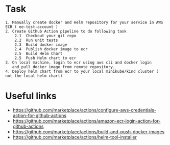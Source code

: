 # Task
```
1. Manually create docker and Helm repository for your service in AWS ECR ( ee-test-account )
2. Create Github Action pipeline to do following task
	2.1  Checkout your git repo
	2.2  Run unit tests
	2.3  Build docker image
	2.4  Publish docker image to ecr
	2.5  Build Helm Chart
	2.5  Push Helm chart to ecr
3. On local machine, login to ecr using aws cli and docker login
   and pull docker image from remote repository.
4. Deploy helm chart from ecr to your local minikube/kind cluster ( not the local helm chart)
```

# Useful links
- https://github.com/marketplace/actions/configure-aws-credentials-action-for-github-actions
- https://github.com/marketplace/actions/amazon-ecr-login-action-for-github-actions
- https://github.com/marketplace/actions/build-and-push-docker-images
- https://github.com/marketplace/actions/helm-tool-installer